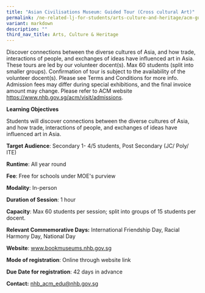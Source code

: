```yaml
---
title: "Asian Civilisations Museum: Guided Tour (Cross cultural Art)"
permalink: /ne-related-lj-for-students/arts-culture-and-heritage/acm-guided-tour-cross-cultural-art/
variant: markdown
description: ""
third_nav_title: Arts, Culture & Heritage
---
```

Discover connections between the diverse cultures of Asia, and how trade, interactions of people, and exchanges of ideas have influenced art in Asia. These tours are led by our volunteer docent(s).
Max 60 students (split into smaller groups). Confirmation of tour is subject to the availability of the volunteer docent(s). Please see Terms and Conditions for more info.
Admission fees may differ during special exhibitions, and the final invoice amount may change. Please refer to ACM website https://www.nhb.gov.sg/acm/visit/admissions.

**Learning Objectives**

Students will discover connections between the diverse cultures of Asia, and how trade, interactions of people, and exchanges of ideas have influenced art in Asia.

**Target Audience**: Secondary 1- 4/5 students, Post Secondary (JC/ Poly/ ITE)	
	
**Runtime**: All year round	
	
**Fee**: Free for schools under MOE's purview 
	
**Modality**: In-person
	
**Duration of Session**: 	1 hour
	
**Capacity**: Max 60 students per session; split into groups of 15 students per docent.
	
**Relevant Commemorative Days:** International Friendship Day, Racial Harmony Day, National Day	
	
**Website**:	www.bookmuseums.nhb.gov.sg
	
**Mode of registration**: Online through website link
	
**Due Date for registration**: 	42 days in advance
	
**Contact:** 	nhb_acm_edu@nhb.gov.sg